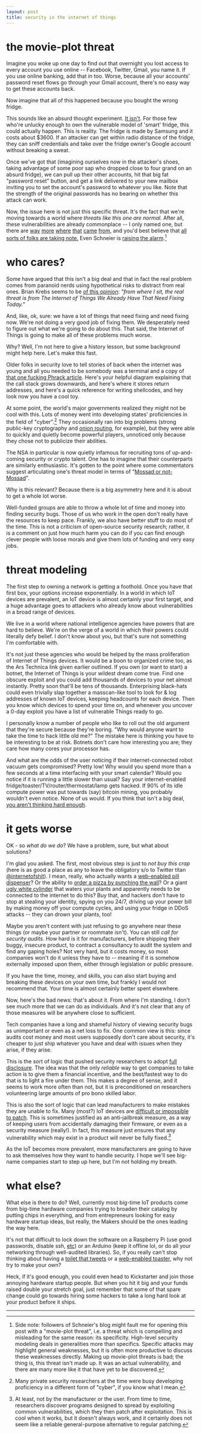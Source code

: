 ```yaml
---
layout: post
title: security in the internet of things
---
```



# the movie-plot threat

Imagine you woke up one day to find out that overnight you lost access to every account you use online -- Facebook, Twitter, Gmail, you name it. If you use online banking, add that in too. Worse, because all your accounts' password reset flows go through your Gmail account, there's no easy way to get these accounts back.

Now imagine that all of this happened because you bought the wrong fridge.

This sounds like an absurd thought experiment. [It isn't](https://www.schneier.com/blog/archives/2015/08/using_samsungs_.html). For those few who're unlucky enough to own the vulnerable model of 'smart' fridge, this could actually happen. This is reality. The fridge is made by Samsung and it costs about $3600. If an attacker can get within radio distance of the fridge, they can sniff credentials and take over the fridge owner's Google account without breaking a sweat.

Once we've got that (imagining ourselves now in the attacker's shoes, taking advantage of some poor sap who dropped close to four grand on an absurd fridge), we can pull up their other accounts, hit that big fat "password reset" button, and get a link delivered to your new mailbox inviting you to set the account's password to whatever you like. Note that the strength of the original passwords has no bearing on whether this attack can work.

Now, the issue here is not just this specific threat. It's the fact that we're moving towards a world where _threats like this one are normal._ After all, these vulnerabilities are already commonplace -- I only named one, but there are [way](http://www.bbc.com/news/technology-28208905) [more](http://www.dhanjani.com/blog/2013/08/hacking-lightbulbs.html) [where](http://mashable.com/2013/08/02/samsung-smart-tv-hack/) [that](http://www.darkreading.com/vulnerabilities---threats/internet-of-things-contains-average-of-25-vulnerabilities-per-device/d/d-id/1297623) [came](http://siliconangle.com/blog/2014/01/23/the-internet-of-things-is-riddled-with-vulnerabilities/) [from](https://www.youtube.com/watch?v=stnJiPBIM6o), and you'd best believe that [all sorts of folks are taking note.](http://arstechnica.com/security/2014/04/how-new-malware-is-making-the-internet-of-things-the-windows-xp-of-2014/) Even Schneier is [raising the alarm](https://www.schneier.com/essays/archives/2014/01/the_internet_of_thin.html).[^1]

[^1]: Side note: followers of Schneier's blog might fault me for opening this post with a "movie-plot threat", i.e. a threat which is compelling and misleading for the same reason: its specificity. High-level security modeling deals in generalities more than specifics. Specific attacks may highlight general weaknesses, but it is often more productive to discuss these weaknesses directly. Making up movie-plot threats is bad; the thing is, this threat isn't made up. It was an actual vulnerability, and there are many more like it that have yet to be discovered.


# who cares?

Some have argued that this isn't a big deal and that in fact the real problem comes from paranoid nerds using hypothetical risks to distract from real ones. Brian Krebs seems to be [of this opinion](http://krebsonsecurity.com/2015/01/the-internet-of-dangerous-things/): _"from where I sit, the real threat is from The Internet of Things We Already Have That Need Fixing Today."_

And, like, ok, sure: we have a lot of things that need fixing and need fixing now. We're not doing a very good job of fixing them. We desperately need to figure out what we're going to do about this. That said, the Internet of Things is going to make all of these problems much worse.

Why? Well, I'm not here to give a history lesson, but some background might help here. Let's make this fast.

Older folks in security love to tell stories of back when the internet was young and all you needed to be somebody was a terminal and a copy of [that one fucking Phrack article](http://phrack.org/issues/49/14.html). Here's your helpful diagram explaining that the call stack grows downwards, and here's where it stores return addresses, and here's a quick reference for writing shellcodes, and hey look now you have a cool toy.

At some point, the world's major governments realized they might not be cool with this. Lots of money went into developing states' proficiencies in the field of "cyber".[^2] They occasionally ran into big problems (strong public-key cryptography and [onion routing](https://en.wikipedia.org/wiki/Onion_routing), for example), but they were able to quickly and quietly become powerful players, unnoticed only because they chose not to publicize their abilities.

[^2]: Many private security researchers at the time were busy developing proficiency in a different form of "cyber", if you know what I mean.

The NSA in particular is now quietly infamous for recruiting tons of up-and-coming security or crypto talent. One has to imagine that their counterparts are similarly enthusiastic. It's gotten to the point where some commentators suggest articulating one's threat model in terms of "[Mossad or not-Mossad](https://www.usenix.org/system/files/1401_08-12_mickens.pdf)".

Why is this relevant? Because there is a big asymmetry here and it is about to get a whole lot worse.

Well-funded groups are able to throw a whole lot of time and money into finding security bugs. Those of us who work in the open don't really have the resources to keep pace. Frankly, we also have better stuff to do most of the time. This is not a criticism of open-source security research; rather, it is a comment on just how much harm you can do if you can find enough clever people with loose morals and give them lots of funding and very easy jobs.


# threat modeling

The first step to owning a network is getting a foothold. Once you have that first box, your options increase exponentially. In a world in which IoT devices are prevalent, an IoT device is almost certainly your first target, and a huge advantage goes to attackers who already know about vulnerabilities in a broad range of devices.

We live in a world where national intelligence agencies have powers that are hard to believe. We're on the verge of a world in which their powers could literally defy belief. I don't know about you, but that's sure not something I'm comfortable with.

It's not just these agencies who would be helped by the mass proliferation of Internet of Things devices. It would be a boon to organized crime too, as the Ars Technica link given earlier outlined. If you own (or want to start) a botnet, the Internet of Things is your wildest dream come true. Find one obscure exploit and you could add thousands of devices to your net almost instantly. Pretty soon that'll be tens of thousands. Enterprising black-hats could even trivially slap together a masscan-like tool to look for & log addresses of known IoT devices, keeping headcounts for each device. Then you know which devices to spend your time on, and whenever you uncover a 0-day exploit you have a list of vulnerable Things ready to go.

I personally know a number of people who like to roll out the old argument that they're secure because they're boring. "Why would anyone want to take the time to hack little old me?" The mistake here is thinking you have to be interesting to be at risk. Botnets don't care how interesting you are; they care how many cores your processor has.

And what are the odds of the user noticing if their internet-connected robot vacuum gets compromised? Pretty low! Why would you spend more than a few seconds at a time interfacing with your smart calendar? Would you notice if it is running a little slower than usual? Say your internet-enabled fridge/toaster/TV/router/thermostat/lamp gets hacked. If 90% of its idle compute power was put towards (say) bitcoin mining, you probably wouldn't even notice. None of us would. If you think that isn't a big deal, [you aren't thinking hard enough](http://krebsonsecurity.com/2012/10/the-scrap-value-of-a-hacked-pc-revisited/).


# it gets worse

OK - so _what do we do_? We have a problem, sure, but what about solutions?

I'm glad you asked. The first, most obvious step is just to _not buy this crap_ (here is as good a place as any to leave the obligatory s/o to Twitter titan [@internetofshit](https://twitter.com/internetofshit)). I mean, really, who actually wants a [web-enabled pill dispenser](https://twitter.com/internetofshit/status/636869866134372352)? Or the ability to [order a pizza by punching the wall](https://twitter.com/internetofshit/status/634274643629711360)? Or a giant [ugly white cylinder](https://twitter.com/internetofshit/status/633219582820352000) that waters your plants and apparently needs to be connected to the internet to do this? Buy that, and hackers don't have to stop at stealing your identity, spying on you 24/7, driving up your power bill by making money off your compute cycles, and using your fridge in DDoS attacks -- they can drown your plants, too!

Maybe you aren't content with just refusing to go anywhere near these things (or maybe your partner or roommate isn't). You can still _call for security audits_. How hard is it for manufacturers, before shipping their buggy, insecure product, to contract a consultancy to audit the system and find any gaping holes? Not very hard, but it costs money, so most companies won't do it unless they have to -- meaning if it is somehow externally imposed upon them, either through legislation or public pressure.

If you have the time, money, and skills, you can also start buying and breaking these devices on your own time, but frankly I would not recommend that. Your time is almost certainly better spent elsewhere.

Now, here's the bad news: that's about it. From where I'm standing, I don't see much more that we can do as individuals. And it's not clear that any of those measures will be anywhere close to sufficient.

Tech companies have a long and shameful history of viewing security bugs as unimportant or even as a net loss to fix. One common view is this: since audits cost money and most users supposedly don't care about security, it's cheaper to just ship whatever you have and deal with issues when they arise, if they arise.

This is the sort of logic that pushed security researchers to adopt [full disclosure](http://www.spacerogue.net/wordpress/?p=536). The idea was that the only _reliable_ way to get companies to take action is to give them a financial incentive, and the best/fastest way to do that is to light a fire under them. This makes a degree of sense, and it seems to work more often than not, but it is preconditioned on researchers volunteering large amounts of pro bono skilled labor.

This is also the sort of logic that can lead manufacturers to make mistakes they are unable to fix. Many (most?) IoT devices are [difficult or impossible to patch](http://www.wired.com/2014/01/theres-no-good-way-to-patch-the-internet-of-things-and-thats-a-huge-problem/). This is sometimes justified as an anti-jailbreak measure, as a way of keeping users from accidentally damaging their firmware, or even as a security measure (really!). In fact, this measure just ensures that any vulnerability which may exist in a product will never be fully fixed.[^3]

[^3]: At least, not by the manufacturer or the user. From time to time, researchers discover programs designed to spread by exploiting common vulnerabilities, which they then patch after exploitation. This is cool when it works, but it doesn't always work, and it certainly does not seem like a reliable general-purpose alternative to regular patching.

As the IoT becomes more prevalent, more manufacturers are going to have to ask themselves how they want to handle security. I hope we'll see big-name companies start to step up here, but I'm not holding my breath.


# what else?

What else is there to do? Well, currently most big-time IoT products come from big-time hardware companies trying to broaden their catalog by putting chips in everything, and from entrepreneurs looking for easy hardware startup ideas, but really, the Makers should be the ones leading the way here.

It's not that difficult to lock down the software on a Raspberry Pi (use good passwords, disable ssh, [etc](http://raspberrypi.stackexchange.com/questions/1247/what-should-be-done-to-secure-raspberry-pi)) or an Arduino (keep it offline lol, or do all your networking through well-audited libraries). So, if you really can't stop thinking about having a [toilet that tweets](http://www.computerworld.com/article/2605093/laid-off-from-job-man-builds-tweeting-toilet.html) or a [web-enabled toaster](http://laughingsquid.com/jamy-a-weather-forecasting-smart-toaster/), why not try to make your own?

Heck, if it's good enough, you could even head to Kickstarter and join those annoying hardware startup people. But when you hit it big and your funds raised double your stretch goal, just remember that some of that spare change could go towards hiring some hackers to take a long hard look at your product before it ships.


---
